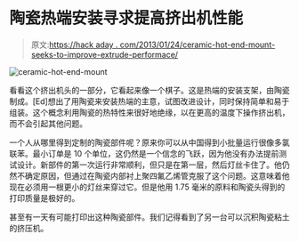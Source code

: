 # 陶瓷热端安装寻求提高挤出机性能

> 原文:[https://hack aday . com/2013/01/24/ceramic-hot-end-mount-seeks-to-improve-extrude-performace/](https://hackaday.com/2013/01/24/ceramic-hot-end-mount-seeks-to-improve-extrude-performace/)

![ceramic-hot-end-mount](../Images/5acfc08229cb498f8482d731e8c146bb.png)

看看这个挤出机头的一部分，它看起来像一个棋子。这是热端的安装支架，由陶瓷制成。[Ed]想出了用陶瓷来安装热端的主意，试图改进设计，同时保持简单和易于组装。这个概念利用陶瓷的热特性来很好地绝缘，以在更高的温度下操作挤出机，而不会引起其他问题。

一个人从哪里得到定制的陶瓷部件呢？原来你可以从中国得到小批量运行很像多氯联苯。最小订单是 10 个单位，这仍然是一个信念的飞跃，因为他没有办法提前测试设计。新部件的第一次运行非常顺利，但只是在第一层，然后灯丝卡住了。他仍然不确定原因，但通过在陶瓷内部衬上聚四氟乙烯管克服了这个问题。这意味着他现在必须用一根更小的灯丝来穿过它。但是他用 1.75 毫米的原料和陶瓷头得到的打印质量是极好的。

甚至有一天有可能打印出这种陶瓷部件。我们记得看到了另一台可以沉积陶瓷粘土的挤压机。